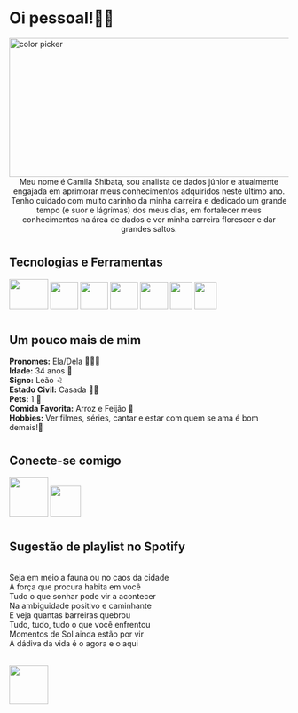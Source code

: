 # Oi pessoal!✌🏽
<img width="600" height="250" alt="color picker" src="https://media3.giphy.com/media/l2R07QDhtsqwGIZu8/giphy.gif?cid=ecf05e47c7l7isqqxs8tmh3r5rjact2kg6qecf5pw0il9fq8&ep=v1_gifs_search&rid=giphy.gif&ct=g" />

<center> Meu nome é Camila Shibata, sou analista de dados júnior e atualmente engajada em aprimorar meus conhecimentos adquiridos neste último ano. Tenho cuidado com muito carinho da minha carreira e dedicado um grande tempo (e suor e lágrimas) dos meus dias, em fortalecer meus conhecimentos na área de dados e ver minha carreira florescer e dar grandes saltos. </center>

#  
## Tecnologias e Ferramentas 
[<img width="70" height="55" src="https://media.licdn.com/dms/image/C5112AQGZZxA6MSl4JA/article-cover_image-shrink_600_2000/0/1583916153202?e=2147483647&v=beta&t=2n6XP43AssXbfsWeReOdX9hEQ-mOC8O7IfF4lyn-4zE">](https://www.oracle.com/br/cloud/)
[<img width="50" height="50" src="https://static.wixstatic.com/media/322cff_c3cd08ea165f4e41bdb604d646554fc5~mv2.png/v1/fill/w_420,h_420,al_c,lg_1,q_85,enc_auto/322cff_c3cd08ea165f4e41bdb604d646554fc5~mv2.png">](https://powerbi.microsoft.com/pt-br/)
[<img width="50" height="50" src="https://creazilla-store.fra1.digitaloceanspaces.com/icons/3209952/microsoft-azure-devops-icon-md.png">](https://azure.microsoft.com/pt-br/products/devops)
[<img width="50" height="50" src="https://creazilla-store.fra1.digitaloceanspaces.com/icons/7916066/document-icon-md.png">](https://www.mysql.com/)
[<img width="50" height="50" src="https://creazilla-store.fra1.digitaloceanspaces.com/icons/3254252/python-icon-md.png">](https://www.python.org/)
[<img width="40" height="50" src="https://creazilla-store.fra1.digitaloceanspaces.com/icons/3253912/html-icon-md.png">](https://www.w3schools.com/html/)
[<img width="40" height="50" src="https://creazilla-store.fra1.digitaloceanspaces.com/icons/3253660/css-icon-md.png">](https://www.w3schools.com/css/)

#  
## Um pouco mais de mim
**Pronomes:** Ela/Dela 🙋🏽‍♀️<br>
**Idade:** 34 anos 📅<br>
**Signo:** Leão ♌<br>
**Estado Civil:** Casada 🏳️‍🌈<br>
**Pets:** 1 🐶<br>
**Comida Favorita:** Arroz e Feijão 🍛<br>
**Hobbies:** Ver filmes, séries, cantar e estar com quem se ama é bom demais!💟

#  
## Conecte-se comigo
[<img width="70" height="70" src="https://creazilla-store.fra1.digitaloceanspaces.com/icons/7914417/github-icon-md.png">](https://github.com/CamilaShibata)
[<img width="55" height="55" src="https://creazilla-store.fra1.digitaloceanspaces.com/icons/7911221/linkedin-icon-md.png">](https://www.linkedin.com/in/shibatacamila/)

# 
## Sugestão de playlist no Spotify
<br>
Seja em meio a fauna ou no caos da cidade<br>
A força que procura habita em você<br>
Tudo o que sonhar pode vir a acontecer<br>
Na ambiguidade positivo e caminhante<br>
E veja quantas barreiras quebrou<br>
Tudo, tudo, tudo o que você enfrentou<br>
Momentos de Sol ainda estão por vir<br>
A dádiva da vida é o agora e o aqui <br><br>

[<img width="70" height="70" src="https://creazilla-store.fra1.digitaloceanspaces.com/icons/3237029/spotify-icon-md.png">](https://open.spotify.com/playlist/4VCgJG9MDfCyNRkVEI4eOl?si=7a1dccf9ab544cc4)
